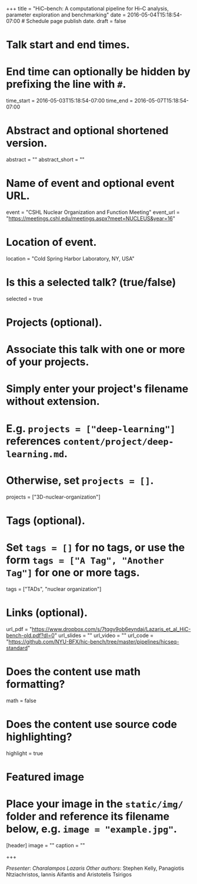 +++
title = "HiC–bench: A computational pipeline for Hi–C analysis, parameter exploration and benchmarking"
date = 2016-05-04T15:18:54-07:00  # Schedule page publish date.
draft = false

# Talk start and end times.
#   End time can optionally be hidden by prefixing the line with `#`.
time_start = 2016-05-03T15:18:54-07:00
time_end = 2016-05-07T15:18:54-07:00

# Abstract and optional shortened version.
abstract = ""
abstract_short = ""

# Name of event and optional event URL.
event = "CSHL Nuclear Organization and Function Meeting"
event_url = "https://meetings.cshl.edu/meetings.aspx?meet=NUCLEUS&year=16"

# Location of event.
location = "Cold Spring Harbor Laboratory, NY, USA"

# Is this a selected talk? (true/false)
selected = true

# Projects (optional).
#   Associate this talk with one or more of your projects.
#   Simply enter your project's filename without extension.
#   E.g. `projects = ["deep-learning"]` references `content/project/deep-learning.md`.
#   Otherwise, set `projects = []`.
projects = ["3D-nuclear-organization"]

# Tags (optional).
#   Set `tags = []` for no tags, or use the form `tags = ["A Tag", "Another Tag"]` for one or more tags.
tags = ["TADs", "nuclear organization"]

# Links (optional).
url_pdf = "https://www.dropbox.com/s/7tqgv9ob6eyndaj/Lazaris_et_al_HiC-bench-old.pdf?dl=0"
url_slides = ""
url_video = ""
url_code = "https://github.com/NYU-BFX/hic-bench/tree/master/pipelines/hicseq-standard"

# Does the content use math formatting?
math = false

# Does the content use source code highlighting?
highlight = true

# Featured image
# Place your image in the `static/img/` folder and reference its filename below, e.g. `image = "example.jpg"`.
[header]
image = ""
caption = ""

+++

*Presenter*: *Charalampos Lazaris*
*Other authors*: Stephen Kelly, Panagiotis Ntziachristos, Iannis Aifantis and Aristotelis Tsirigos
